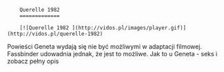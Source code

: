 
        Querelle 1982 
        =============
        
        [![Querelle 1982 ](http://vidos.pl/images/player.gif)](http://vidos.pl/querelle-1982)
        
        
 Powieści Geneta wydają się nie być możliwymi w adaptacji filmowej. Fassbinder udowadnia jednak, że jest to możliwe. Jak to u Geneta - seks i zobacz pełny opis
    